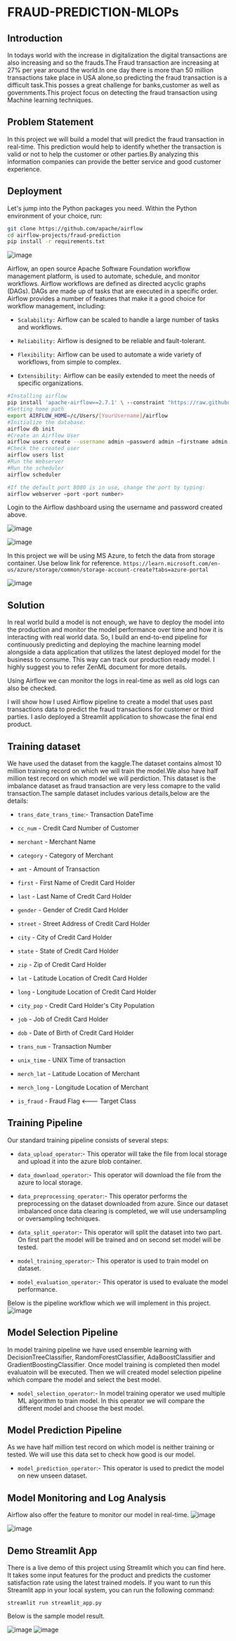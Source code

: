 # FRAUD-PREDICTION-MLOPs

## Introduction
In todays world with the increase in digitalization the digital transactions are also increasing and so the frauds.The Fraud transaction are increasing at 27% per year around the world.In one day there is more than 50 million transactions take place in USA alone,so predicting the fraud transaction is a difficult task.This posses a great challenge for banks,customer as well as governments.This project focus on detecting the fraud transaction using Machine learning techniques.

## Problem Statement
In this project we will build a model that will predict the fraud transaction in real-time. This prediction would help to identify whether the transaction is valid or not to help the customer or other parties.By analyzing this information companies can provide the better service and good customer experience.


## Deployment

Let's jump into the Python packages you need. Within the Python environment of your choice, run:

```bash
git clone https://github.com/apache/airflow
cd airflow-projects/fraud-prediction
pip install -r requirements.txt
```
![image](https://github.com/ashishk831/FRAUD-PREDICTION-MLOPs/assets/81232686/f2c7a96a-300d-497c-aa68-91f3315a2ca9)

Airflow, an open source Apache Software Foundation workflow management platform, is used to automate, schedule, and monitor workflows. Airflow workflows are defined as directed acyclic graphs (DAGs). DAGs are made up of tasks that are executed in a specific order. Airflow provides a number of features that make it a good choice for workflow management, including:

* ``Scalability:`` Airflow can be scaled to handle a large number of tasks and workflows.

* ``Reliability:`` Airflow is designed to be reliable and fault-tolerant.

* ``Flexibility:`` Airflow can be used to automate a wide variety of workflows, from simple to complex.

* ``Extensibility:`` Airflow can be easily extended to meet the needs of specific organizations.

```bash
#Installing airflow
pip install 'apache-airflow==2.7.1' \ --constraint "https://raw.githubusercontent.com/apache/airflow/constraints-2.7.1/constraints-3.8.txt"
#Setting home path
export AIRFLOW_HOME=/c/Users/[YourUsername]/airflow
#Initialize the database:
airflow db init
#Create an Airflow User
airflow users create --username admin –password admin –firstname admin –lastname admin –role Admin –email youremail@email.com
#Check the created user
airflow users list
#Run the Webserver
#Run the scheduler
airflow scheduler

#If the default port 8080 is in use, change the port by typing:
airflow webserver –port <port number>
```

Login to the Airflow dashboard using the username and password created above. 

![image](https://github.com/ashishk831/FRAUD-PREDICTION-MLOPs/assets/81232686/35016988-aa8a-44cb-9d21-2b5beb2fc9f4)


![image](https://github.com/ashishk831/FRAUD-PREDICTION-MLOPs/assets/81232686/1faf5e37-54ff-46d1-ad52-1b0486b1df94)

In this project we will be using MS Azure, to fetch the data from storage container. Use below link for reference.
```https://learn.microsoft.com/en-us/azure/storage/common/storage-account-create?tabs=azure-portal```

![image](https://github.com/ashishk831/FRAUD-PREDICTION-MLOPs/assets/81232686/59c5ac0a-e801-43d8-a3dd-edce5d12c01b)


## Solution
In real world build a model is not enough, we have to deploy the model into the production and monitor the model performance over time and how it is interacting with real world data. So, I build an end-to-end pipeline for continuously predicting and deploying the machine learning model alongside a data application that utilizes the latest deployed model for the business to consume. This way can track our production ready model. I highly suggest you to refer ZenML document for more details.

Using Airflow we can monitor the logs in real-time as well as old logs can also be checked.

I will show how I used Airflow pipeline to create a model that uses past transactions data to predict the fraud transactions for customer or third parties. I aslo deployed a Streamlit application to showcase the final end product.


## Training dataset
We have used the dataset from the kaggle.The dataset contains almost 10 million training record on which we will train the model.We also have half million test record on which model we will perdiction. This dataset is the imbalance dataset as fraud transaction are very less comapre to the valid transaction.The sample dataset includes various details,below are the details:

* ``trans_date_trans_time``:- Transaction DateTime

* ``cc_num`` - Credit Card Number of Customer

* ``merchant`` - Merchant Name

* ``category`` - Category of Merchant

* ``amt`` - Amount of Transaction

* ``first`` - First Name of Credit Card Holder

* ``last`` - Last Name of Credit Card Holder

* ``gender`` - Gender of Credit Card Holder

* ``street`` - Street Address of Credit Card Holder

* ``city`` - City of Credit Card Holder

* ``state`` - State of Credit Card Holder

* ``zip`` - Zip of Credit Card Holder

* ``lat`` - Latitude Location of Credit Card Holder

* ``long`` - Longitude Location of Credit Card Holder

* ``city_pop`` - Credit Card Holder's City Population

* ``job`` - Job of Credit Card Holder

* ``dob`` - Date of Birth of Credit Card Holder

* ``trans_num`` - Transaction Number

* ``unix_time`` - UNIX Time of transaction

* ``merch_lat`` - Latitude Location of Merchant

* ``merch_long`` - Longitude Location of Merchant

* ``is_fraud`` - Fraud Flag <--- Target Class


## Training Pipeline
Our standard training pipeline consists of several steps:
* ``data_upload_operator``:- This operator will take the file from local storage and upload it into the azure blob container.

* ``data_download_operator``:- This operator will download the file from the azure to local storage.

* ``data_preprocessing_operator``:- This operator performs the preprocessing on the dataset downloaded from azure. Since our dataset imbalanced once data clearing is completed, we will use undersampling or oversampling techniques.

* ``data_split_operator``:- This operator will split the dataset into two part. On first part the model will be trained and on second set model will be tested.

* ``model_training_operator``:- This operator is used to train model on dataset.

* ``model_evaluation_operator``:- This operator is used to evaluate the model performance.

Below is the pipeline workflow which we will implement in this project.
![image](https://github.com/ashishk831/FRAUD-PREDICTION-MLOPs/assets/81232686/81f2bd60-dcd0-44bb-91ea-f348dd65420b)


## Model Selection Pipeline
In model training pipeline we have used ensemble learning with DecisionTreeClassifier, RandomForestClassifier, AdaBoostClassifier and GradientBoostingClassifier. Once model training is completed then model evaluatoin will be executed. Then we will created model selection pipeline which compare the model and select the best model.

* ``model_selection_operator``:- In model training operator we used multiple ML algorithm to train model. In this operator we will compare the different model and choose the best model. 

## Model Prediction Pipeline
As we have half million test record on which model is neither training or tested. We will use this data set to check how good is our model.  

* ``model_prediction_operator``:- This operator is used to predict the model on new unseen dataset.

## Model Monitoring and Log Analysis

Airflow also offer the feature to monitor our model in real-time. 
![image](https://github.com/ashishk831/FRAUD-PREDICTION-MLOPs/assets/81232686/c6f942af-ad8b-45c3-be13-52300a737b24)

![image](https://github.com/ashishk831/FRAUD-PREDICTION-MLOPs/assets/81232686/122eaa72-a56b-43f1-b4a0-cf55487ba226)

## Demo Streamlit App
There is a live demo of this project using Streamlit which you can find here. It takes some input features for the product and predicts the customer satisfaction rate using the latest trained models. If you want to run this Streamlit app in your local system, you can run the following command:

``streamlit run streamlit_app.py``

Below is the sample model result.

![image](https://github.com/ashishk831/FRAUD-PREDICTION-MLOPs/assets/81232686/011aa5d8-d32b-491d-9d2c-cb177db6c7e2) ![image](https://github.com/ashishk831/FRAUD-PREDICTION-MLOPs/assets/81232686/62f6ea06-c1ba-454d-8ed7-a046382930e2)


